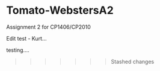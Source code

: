 # Tomato-WebstersA2
Assignment 2 for CP1406/CP2010


Edit test - Kurt...

testing....



>>>>>>> Stashed changes
